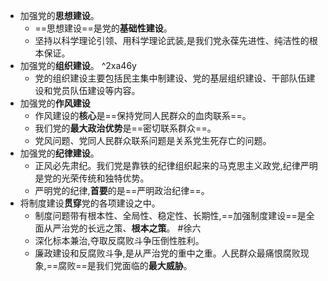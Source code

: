 - 加强党的**思想建设**。
	- ==思想建设==是党的**基础性建设**。
	- 坚持以科学理论引领、用科学理论武装,是我们党永葆先进性、纯洁性的根本保证。
- 加强党的**组织建设**。 ^2xa46y
	- 党的组织建设主要包括民主集中制建设、党的基层组织建设、干部队伍建设和党员队伍建设等内容。
- 加强党的**作风建设**
	- 作风建设的**核心**是==保持党同人民群众的血肉联系==。
	- 我们党的**最大政治优势**是==密切联系群众==。
	- 党风问题、党同人民群众联系问题是关系党生死存亡的问题。
- 加强党的**纪律建设**。
	- 正风必先肃纪。我们党是靠铁的纪律组织起来的马克思主义政党,纪律严明是党的光荣传统和独特优势。
	- 严明党的纪律,**首要**的是==严明政治纪律==。
- 将制度建设**贯穿**党的各项建设之中。
	- 制度问题带有根本性、全局性、稳定性、长期性,==加强制度建设==是全面从严治党的长远之策、**根本之策**。 #徐六 
	- 深化标本兼治,夺取反腐败斗争压倒性胜利。
	- 廉政建设和反腐败斗争,是从严治党的重中之重。人民群众最痛恨腐败现象,==腐败==是我们党面临的**最大威胁**。